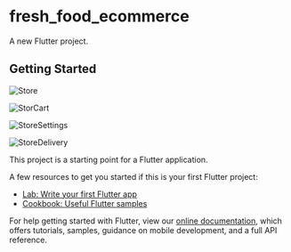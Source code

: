 # fresh_food_ecommerce

A new Flutter project.

## Getting Started

![Store](https://user-images.githubusercontent.com/12939397/155875927-c240bbaa-5e20-44bb-b05e-ac25a47600e9.png)

![StorCart](https://user-images.githubusercontent.com/12939397/155875961-b06ff0c4-766e-4fc2-a914-f95e32a48ac7.png)

![StoreSettings](https://user-images.githubusercontent.com/12939397/155875977-6ac69fd8-5d19-4946-bb88-c731093b4a6a.png)


![StoreDelivery](https://user-images.githubusercontent.com/12939397/155875988-1e1728a5-56eb-46bb-b4a0-d29a3a639762.png)


This project is a starting point for a Flutter application.

A few resources to get you started if this is your first Flutter project:

- [Lab: Write your first Flutter app](https://flutter.dev/docs/get-started/codelab)
- [Cookbook: Useful Flutter samples](https://flutter.dev/docs/cookbook)

For help getting started with Flutter, view our
[online documentation](https://flutter.dev/docs), which offers tutorials,
samples, guidance on mobile development, and a full API reference.
